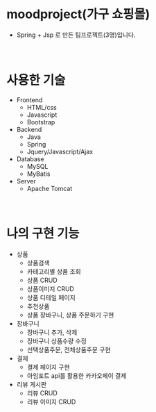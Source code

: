 # moodproject(가구 쇼핑몰)
- Spring + Jsp 로 만든 팀프로젝트(3명)입니다.  
<br/><br/>
# 사용한 기술
- Frontend
  - HTML/css
  - Javascript
  - Bootstrap
- Backend
  - Java
  - Spring
  - Jquery/Javascript/Ajax
- Database
  - MySQL
  - MyBatis
- Server
  - Apache Tomcat
<br/><br/><br/>
# 나의 구현 기능
- 상품
  - 상품검색
  - 카테고리별 상품 조회
  - 상품 CRUD
  - 상품이미지 CRUD
  - 상품 디테일 페이지
  - 추천상품
  - 상품 장바구니, 상품 주문하기 구현
- 장바구니
  - 장바구니 추가, 삭제
  - 장바구니 상품수량 수정
  - 선택상품주문, 전체상품주문 구현
- 결제
    - 결제 페이지 구현
    - 아임포트 api를 활용한 카카오페이 결제
- 리뷰 게시판
  - 리뷰 CRUD
  - 리뷰 이미지 CRUD
  


